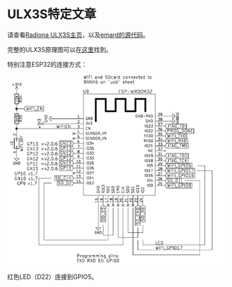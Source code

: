 # ULX3S特定文章

请查看[Radiona ULX3S主页](https://radiona.org/ulx3s/)，以及[emard的源代码](https://github.com/emard/ulx3s)。

完整的ULX3S原理图可以在[这里](https://github.com/emard/ulx3s/blob/master/doc/schematics.pdf)找到。

特别注意ESP32的连接方式：

![ESP32原理图](../../images/ESP32_on_ULX3S.png)

红色LED（D22）连接到GPIO5。